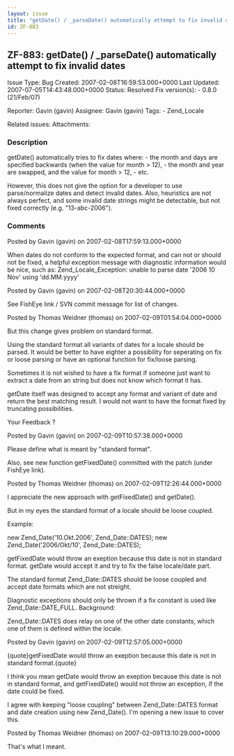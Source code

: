 ```yaml
---
layout: issue
title: "getDate() / _parseDate() automatically attempt to fix invalid dates"
id: ZF-883
---
```


ZF-883: getDate() / \_parseDate() automatically attempt to fix invalid dates
----------------------------------------------------------------------------

 Issue Type: Bug Created: 2007-02-08T16:59:53.000+0000 Last Updated: 2007-07-05T14:43:48.000+0000 Status: Resolved Fix version(s): - 0.8.0 (21/Feb/07)
 
 Reporter:  Gavin (gavin)  Assignee:  Gavin (gavin)  Tags: - Zend\_Locale
 
 Related issues: 
 Attachments: 
### Description

getDate() automatically tries to fix dates where: - the month and days are specified backwards (when the value for month > 12), - the month and year are swapped, and the value for month > 12, - etc.

However, this does not give the option for a developer to use parse/normalize dates and detect invalid dates. Also, heuristics are not always perfect, and some invalid date strings might be detectable, but not fixed correctly (e.g. "13-abc-2006").

 

 

### Comments

Posted by Gavin (gavin) on 2007-02-08T17:59:13.000+0000

When dates do not conform to the expected format, and can not or should not be fixed, a helpful exception message with diagnostic information would be nice, such as: Zend\_Locale\_Exception: unable to parse date '2006 10 Nov' using 'dd.MM.yyyy'

 

 

Posted by Gavin (gavin) on 2007-02-08T20:30:44.000+0000

See FishEye link / SVN commit message for list of changes.

 

 

Posted by Thomas Weidner (thomas) on 2007-02-09T01:54:04.000+0000

But this change gives problem on standard format.

Using the standard format all variants of dates for a locale should be parsed. It would be better to have eighter a possibility for seperating on fix or loose parsing or have an optional function for fix/loose parsing.

Sometimes it is not wished to have a fix format if someone just want to extract a date from an string but does not know which format it has.

getDate itself was designed to accept any format and variant of date and return the best matching result. I would not want to have the format fixed by truncating possibilities.

Your Feedback ?

 

 

Posted by Gavin (gavin) on 2007-02-09T10:57:38.000+0000

Please define what is meant by "standard format".

Also, see new function getFixedDate() committed with the patch (under FishEye link).

 

 

Posted by Thomas Weidner (thomas) on 2007-02-09T12:26:44.000+0000

I appreciate the new approach with getFixedDate() and getDate().

But in my eyes the standard format of a locale should be loose coupled.

Example:

new Zend\_Date('10.Okt.2006', Zend\_Date::DATES); new Zend\_Date('2006/Okt/10', Zend\_Date::DATES);

getFixedDate would throw an exeption because this date is not in standard format. getDate would accept it and try to fix the false locale/date part.

The standard format Zend\_Date::DATES should be loose coupled and accept date formats which are not streight.

Diagnostic exceptions should only be thrown if a fix constant is used like Zend\_Date::DATE\_FULL. Background:

Zend\_Date::DATES does relay on one of the other date constants, which one of them is defined within the locale.

 

 

Posted by Gavin (gavin) on 2007-02-09T12:57:05.000+0000

{quote}getFixedDate would throw an exeption because this date is not in standard format.{quote}

I think you mean getDate would throw an exeption because this date is not in standard format, and getFixedDate() would not throw an exception, if the date could be fixed.

I agree with keeping "loose coupling" between Zend\_Date::DATES format and date creation using new Zend\_Date(). I'm opening a new issue to cover this.

 

 

Posted by Thomas Weidner (thomas) on 2007-02-09T13:10:29.000+0000

That's what I meant.

 

 